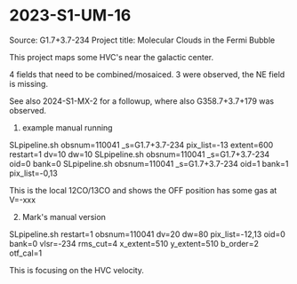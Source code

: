 # 2023-S1-UM-16

Source: G1.7+3.7-234
Project title: Molecular Clouds in the Fermi Bubble

This project maps some HVC's near the galactic center.

4 fields that need to be combined/mosaiced. 3 were observed, the NE field is missing.

See also 2024-S1-MX-2 for a followup, where also G358.7+3.7+179 was observed.

1. example manual running

SLpipeline.sh obsnum=110041 _s=G1.7+3.7-234 pix_list=-13 extent=600 restart=1 dv=10 dw=10
SLpipeline.sh obsnum=110041 _s=G1.7+3.7-234 oid=0 bank=0
SLpipeline.sh obsnum=110041 _s=G1.7+3.7-234 oid=1 bank=1 pix_list=-0,13

This is the local 12CO/13CO and shows the OFF position has some gas at V=-xxx

2.  Mark's manual version

SLpipeline.sh restart=1 obsnum=110041 dv=20 dw=80 pix_list=-12,13 oid=0 bank=0 vlsr=-234 rms_cut=4 x_extent=510 y_extent=510 b_order=2 otf_cal=1

This is focusing on the HVC velocity.
